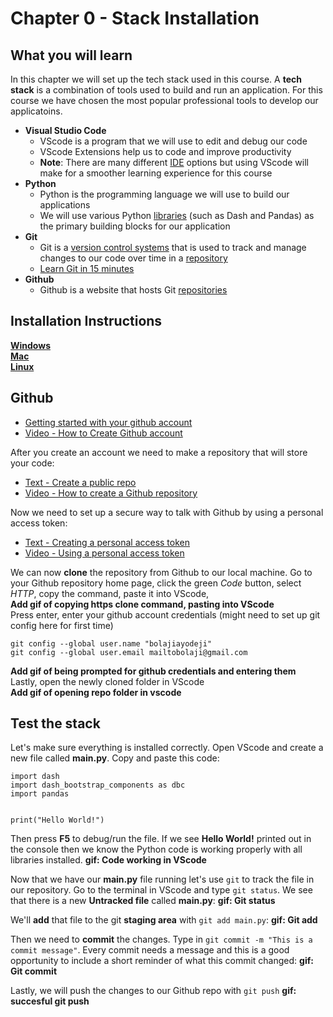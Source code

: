 # Chapter 0 - Stack Installation
## What you will learn

In this chapter we will set up the tech stack used in this course.  A **tech stack** is a combination of tools used to build and run an application.  For this course we have chosen the most popular professional tools to develop our applicatoins.

- **Visual Studio Code**
  - VScode is a program that we will use to edit and debug our code
  - VScode Extensions help us to code and improve productivity
  - **Note**: There are many different [IDE](https://www.codecademy.com/article/what-is-an-ide) options but using VScode will make for a smoother learning experience for this course
- **Python**
  - Python is the programming language we will use to build our applications
  - We will use various Python [libraries](https://www.geeksforgeeks.org/libraries-in-python/) (such as Dash and Pandas) as the primary building blocks for our application
- **Git**
  - Git is a [version control systems](https://www.geeksforgeeks.org/version-control-systems/) that is used to track and manage changes to our code over time in a [repository](https://www.geeksforgeeks.org/what-is-a-git-repository/)
  - [Learn Git in 15 minutes](https://youtu.be/USjZcfj8yxE)
- **Github**
  -  Github is a website that hosts Git [repositories](https://www.geeksforgeeks.org/what-is-a-git-repository/)


## Installation Instructions
[**Windows**](chapter0_windows.md)\
[**Mac**](chapter0_mac.md)\
[**Linux**](chapter0_linux.md)

## Github
- [Getting started with your github account](https://docs.github.com/en/get-started/onboarding/getting-started-with-your-github-account)
- [Video - How to Create Github account](https://www.youtube.com/watch?v=QUtk-Uuq9nE)

After you create an account we need to make a repository that will store your code:
- [Text - Create a public repo](https://docs.github.com/en/get-started/quickstart/create-a-repo)
- [Video - How to create a Github repository](https://www.youtube.com/watch?v=u-_uGO95xco)

Now we need to set up a secure way to talk with Github by using a personal access token:
- [Text - Creating a personal access token](https://docs.github.com/en/authentication/keeping-your-account-and-data-secure/creating-a-personal-access-token)
- [Video - Using a personal access token](https://www.youtube.com/watch?v=kHkQnuYzwoo)

We can now **clone** the repository from Github to our local machine.  Go to your Github repository home page, click the green *Code* button, select *HTTP*, copy the command, paste it into VScode, \
**Add gif of copying https clone command, pasting into VScode**\
Press enter, enter your github account credentials (might need to set up git config here for first time)
```
git config --global user.name "bolajiayodeji"
git config --global user.email mailtobolaji@gmail.com
 ```
**Add gif of being prompted for github credentials and entering them**\
Lastly, open the newly cloned folder in VScode\
**Add gif of opening repo folder in vscode**


## Test the stack
Let's make sure everything is installed correctly.  Open VScode and create a new file called **main.py**.  Copy and paste this code:
```
import dash 
import dash_bootstrap_components as dbc
import pandas


print("Hello World!")
```
Then press **F5** to debug/run the file.  If we see **Hello World!** printed out in the console then we know the Python code is working properly with all libraries installed. 
**gif:  Code working in VScode**

Now that we have our **main.py** file running let's use ```git``` to track the file in our repository.  Go to the terminal in VScode and type ```git status```.  We see that there is a new **Untracked file** called **main.py**:
**gif: Git status**

We'll **add** that file to the git **staging area** with ```git add main.py```:
**gif: Git add**

Then we need to **commit** the changes.  Type in ```git commit -m "This is a commit message"```.  Every commit needs a message and this is a good opportunity to include a short reminder of what this commit changed:
**gif: Git commit**

Lastly, we will push the changes to our Github repo with ```git push```
**gif:  succesful git push**
